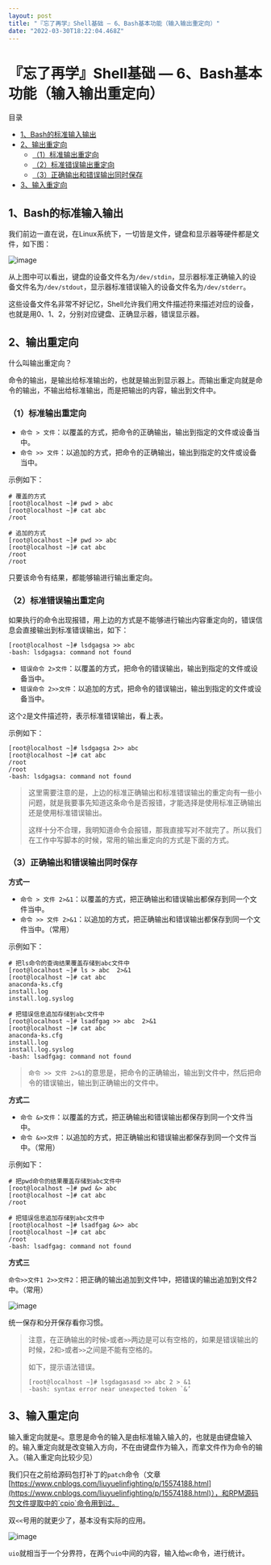 ```yaml
---
layout: post
title: "『忘了再学』Shell基础 — 6、Bash基本功能（输入输出重定向）"
date: "2022-03-30T18:22:04.468Z"
---
```

『忘了再学』Shell基础 — 6、Bash基本功能（输入输出重定向）
===================================

目录

*   [1、Bash的标准输入输出](#1bash的标准输入输出)
*   [2、输出重定向](#2输出重定向)
    *   [（1）标准输出重定向](#1标准输出重定向)
    *   [（2）标准错误输出重定向](#2标准错误输出重定向)
    *   [（3）正确输出和错误输出同时保存](#3正确输出和错误输出同时保存)
*   [3、输入重定向](#3输入重定向)

1、Bash的标准输入输出
-------------

我们前边一直在说，在Linux系统下，一切皆是文件，键盘和显示器等硬件都是文件，如下图：

![image](https://img2022.cnblogs.com/blog/909968/202203/909968-20220330110039896-486403291.png)

从上图中可以看出，键盘的设备文件名为`/dev/stdin`，显示器标准正确输入的设备文件名为`/dev/stdout`，显示器标准错误输入的设备文件名为`/dev/stderr`。

这些设备文件名非常不好记忆，Shell允许我们用文件描述符来描述对应的设备，也就是用0、1、2，分别对应键盘、正确显示器，错误显示器。

2、输出重定向
-------

什么叫输出重定向？

命令的输出，是输出给标准输出的，也就是输出到显示器上。而输出重定向就是命令的输出，不输出给标准输出，而是把输出的内容，输出到文件中。

### （1）标准输出重定向

*   `命令 > 文件`：以覆盖的方式，把命令的正确输出，输出到指定的文件或设备当中。
*   `命令 >> 文件`：以追加的方式，把命令的正确输出，输出到指定的文件或设备当中。

示例如下：

    # 覆盖的方式
    [root@localhost ~]# pwd	> abc
    [root@localhost ~]# cat abc
    /root
    
    # 追加的方式
    [root@localhost ~]# pwd	>> abc
    [root@localhost ~]# cat abc
    /root
    /root
    

只要该命令有结果，都能够输进行输出重定向。

### （2）标准错误输出重定向

如果执行的命令出现报错，用上边的方式是不能够进行输出内容重定向的，错误信息会直接输出到标准错误输出，如下：

    [root@localhost ~]# lsdgagsa >> abc
    -bash: lsdgagsa: command not found
    

*   `错误命令 2>文件`：以覆盖的方式，把命令的错误输出，输出到指定的文件或设备当中。
*   `错误命令 2>>文件`：以追加的方式，把命令的错误输出，输出到指定的文件或设备当中。

这个`2`是文件描述符，表示标准错误输出，看上表。

示例如下：

    [root@localhost ~]# lsdgagsa 2>> abc
    [root@localhost ~]# cat abc
    /root
    /root
    -bash: lsdgagsa: command not found
    

> 这里需要注意的是，上边的标准正确输出和标准错误输出的重定向有一些小问题，就是我要事先知道这条命令是否报错，才能选择是使用标准正确输出还是使用标准错误输出。
> 
> 这样十分不合理，我明知道命令会报错，那我直接写对不就完了。所以我们在工作中写脚本的时候，常用的输出重定向的方式是下面的方式。

### （3）正确输出和错误输出同时保存

**方式一**

*   `命令 > 文件 2>&1`：以覆盖的方式，把正确输出和错误输出都保存到同一个文件当中。
*   `命令 >> 文件 2>&1`：以追加的方式，把正确输出和错误输出都保存到同一个文件当中。（常用）

示例如下：

    # 把ls命令的查询结果覆盖存储到abc文件中
    [root@localhost ~]# ls > abc  2>&1
    [root@localhost ~]# cat abc
    anaconda-ks.cfg
    install.log
    install.log.syslog
    
    # 把错误信息追加存储到abc文件中
    [root@localhost ~]# lsadfgag >> abc  2>&1
    [root@localhost ~]# cat abc
    anaconda-ks.cfg
    install.log
    install.log.syslog
    -bash: lsadfgag: command not found
    

> `命令 >> 文件 2>&1`的意思是，把命令的正确输出，输出到文件中，然后把命令的错误输出，输出到正确输出的文件中。

**方式二**

*   `命令 &>文件`：以覆盖的方式，把正确输出和错误输出都保存到同一个文件当中。
*   `命令 &>>文件`：以追加的方式，把正确输出和错误输出都保存到同一个文件当中。（常用）

示例如下：

    # 把pwd命令的结果覆盖存储到abc文件中
    [root@localhost ~]# pwd &> abc
    [root@localhost ~]# cat abc
    /root
    
    # 把错误信息追加存储到abc文件中
    [root@localhost ~]# lsadfgag &>> abc
    [root@localhost ~]# cat abc
    /root
    -bash: lsadfgag: command not found
    

**方式三**

`命令>>文件1 2>>文件2`：把正确的输出追加到文件1中，把错误的输出追加到文件2中。（常用）

![image](https://img2022.cnblogs.com/blog/909968/202203/909968-20220330110058883-214359647.png)

统一保存和分开保存看你习惯。

> 注意，在正确输出的时候`>`或者`>>`两边是可以有空格的，如果是错误输出的时候，2和`>`或者`>>`之间是不能有空格的。
> 
> 如下，提示语法错误。
> 
>     [root@localhost ~]# lsgdagasasd >> abc 2 > &1
>     -bash: syntax error near unexpected token `&’
>     

3、输入重定向
-------

输入重定向就是`<`。意思是命令的输入是由标准输入输入的，也就是由键盘输入的。输入重定向就是改变输入方向，不在由键盘作为输入，而拿文件作为命令的输入。（输入重定向比较少见）

我们只在之前给源码包打补丁的`patch`命令（文章[https://www.cnblogs.com/liuyuelinfighting/p/15574188.html](https://www.cnblogs.com/liuyuelinfighting/p/15574188.html)），和RPM源码包文件提取中的`cpio`命令用到过。

双`<<`号用的就更少了，基本没有实际的应用。

![image](https://img2022.cnblogs.com/blog/909968/202203/909968-20220330110118191-1633686500.png)

`uio`就相当于一个分界符，在两个`uio`中间的内容，输入给`wc`命令，进行统计。